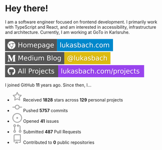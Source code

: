 # Hey there!

I am a software engineer focused on frontend development. I primarily work with TypeScript and React, and am interested in accessibility, infrastructure and architecture. Currently, I am working at GoTo in Karlsruhe.

[![Homepage](./icons/homepage.svg)](https://lukasbach.com)
[![Medium Blog](./icons/medium.svg)](https://medium.com/@lukasbach)
[![My Projects](./icons/projects.svg)](https://lukasbach.com/projects)

I joined GitHub **11** years ago. Since then, I...

- ![](./icons/star.svg) Received **1828** stars across **129** personal projects
- ![](./icons/commit.svg) Pushed **5757** commits
- ![](./icons/issues.svg) Opened **41** issues
- ![](./icons/pr.svg) Submitted **487** Pull Requests
- ![](./icons/repo.svg) Contributed to **0** public repositories
